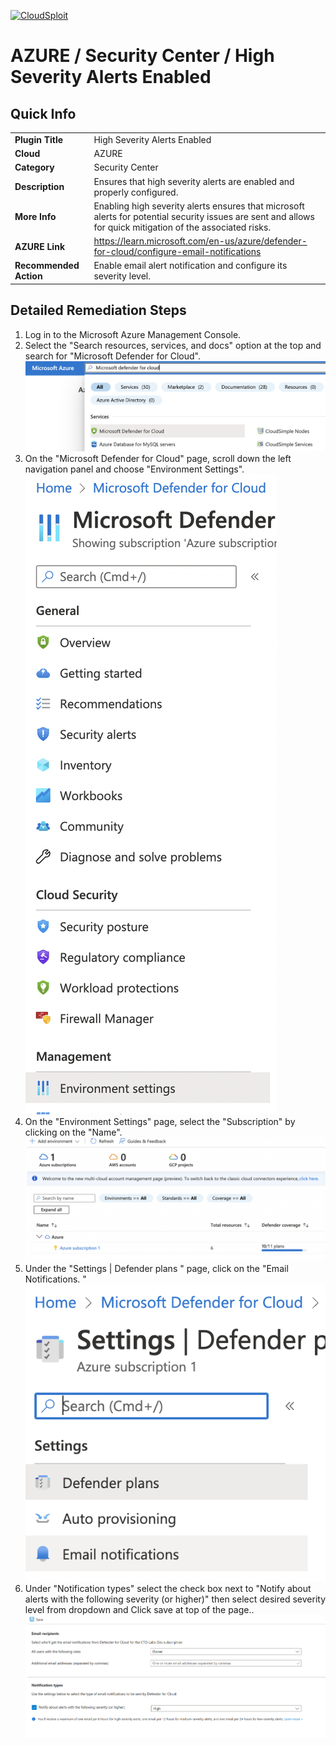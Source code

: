 [![CloudSploit](https://cloudsploit.com/img/logo-new-big-text-100.png "CloudSploit")](https://cloudsploit.com)

# AZURE / Security Center / High Severity Alerts Enabled

## Quick Info

| | |
|-|-|
| **Plugin Title** | High Severity Alerts Enabled |
| **Cloud** | AZURE |
| **Category** | Security Center |
| **Description** | Ensures that high severity alerts are enabled and properly configured. |
| **More Info** | Enabling high severity alerts ensures that microsoft alerts for potential security issues are sent and allows for quick mitigation of the associated risks. |
| **AZURE Link** | https://learn.microsoft.com/en-us/azure/defender-for-cloud/configure-email-notifications |
| **Recommended Action** | Enable email alert notification and configure its severity level. |

## Detailed Remediation Steps

1. Log in to the Microsoft Azure Management Console.
2. Select the "Search resources, services, and docs" option at the top and search for "Microsoft Defender for Cloud". </br> <img src="/resources/azure/securitycenter/high-severity-alerts-enabled/step2.png"/>
3. On the "Microsoft Defender for Cloud" page, scroll down the left navigation panel and choose "Environment Settings".</br> <img src="/resources/azure/securitycenter/high-severity-alerts-enabled/step3.png"/>
4. On the "Environment Settings" page, select the "Subscription" by clicking on the "Name".</br> <img src="/resources/azure/securitycenter/high-severity-alerts-enabled/step4.png"/>
5. Under the "Settings | Defender plans " page, click on the "Email Notifications. "</br> <img src="/resources/azure/securitycenter/high-severity-alerts-enabled/step5.png"/>
6. Under "Notification types" select the check box next to "Notify about alerts with the following severity (or higher)" then select desired severity level from dropdown and Click save at top of the page..</br> <img src="/resources/azure/securitycenter/high-severity-alerts-enabled/step6.png"/>
